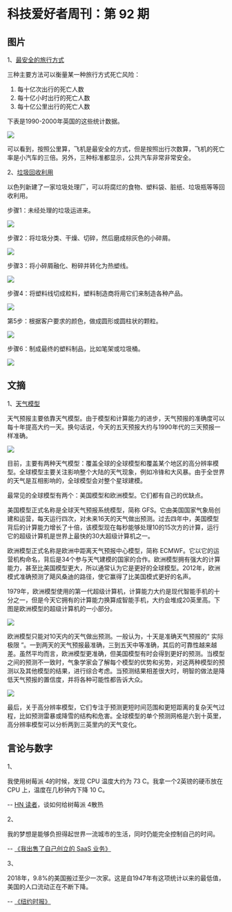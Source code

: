 # 科技爱好者周刊：第 92 期

## 图片

1、[最安全的旅行方式](https://en.wikipedia.org/wiki/Aviation_safety#Transport_comparisons)

三种主要方法可以衡量某一种旅行方式死亡风险：

1. 每十亿次出行的死亡人数
2. 每十亿小时出行的死亡人数
3. 每十亿公里出行的死亡人数

下表是1990-2000年英国的这些统计数据。

![](https://www.wangbase.com/blogimg/asset/201911/bg2019111714.jpg)

可以看到，按照公里算，飞机是最安全的方式，但是按照出行次数算，飞机的死亡率是小汽车的三倍。另外，三种标准都显示，公共汽车非常非常安全。

2、[垃圾回收利用](https://www.washingtonpost.com/graphics/2019/climate-solutions/israeli-startup-ubq-turning-trash-into-plastic-products/)

以色列新建了一家垃圾处理厂，可以将腐烂的食物、塑料袋、脏纸、垃圾瓶等等回收利用。

步骤1：未经处理的垃圾运进来。

![](https://www.wangbase.com/blogimg/asset/201911/bg2019112105.jpg)

步骤2：将垃圾分类、干燥、切碎，然后磨成棕灰色的小碎屑。

![](https://www.wangbase.com/blogimg/asset/201911/bg2019112106.jpg)

步骤3：将小碎屑融化、粉碎并转化为热塑线。

![](https://www.wangbase.com/blogimg/asset/201911/bg2019112107.jpg)

步骤4：将塑料线切成粒料，塑料制造商将用它们来制造各种产品。

![](https://www.wangbase.com/blogimg/asset/201911/bg2019112108.jpg)

第5步：根据客户要求的颜色，做成圆形或圆柱状的颗粒。

![](https://www.wangbase.com/blogimg/asset/201911/bg2019112109.jpg)

步骤6：制成最终的塑料制品，比如笔架或垃圾桶。

![](https://www.wangbase.com/blogimg/asset/201911/bg2019112110.jpg)

## 文摘

1、[天气模型](https://www.washingtonpost.com/weather/2019/11/22/so-what-exactly-are-european-american-weather-models/)

天气预报主要依靠天气模型。由于模型和计算能力的进步，天气预报的准确度可以每十年提高大约一天。换句话说，今天的五天预报大约与1990年代的三天预报一样准确。

![](https://www.wangbase.com/blogimg/asset/201911/bg2019112301.jpg)

目前，主要有两种天气模型：覆盖全球的全球模型和覆盖某个地区的高分辨率模型。全球模型主要关注影响整个大陆的天气现象，例如冷锋和大风暴。由于全世界的天气是互相影响的，全球模型会对整个星球建模。

最常见的全球模型有两个：美国模型和欧洲模型。它们都有自己的优缺点。

美国模型正式名称是全球天气预报系统模型，简称 GFS。它由美国国家气象局创建和运营，每天运行四次，对未来16天的天气做出预测。过去四年中，美国模型背后的计算能力增长了十倍，该模型现在每秒能够处理10的15次方的计算，运行它的超级计算机是世界上最快的30大超级计算机之一。

欧洲模型正式名称是欧洲中距离天气预报中心模型，简称 ECMWF。它以它的运营机构命名，背后是34个参与天气建模的国家的合作。欧洲模型拥有强大的计算能力，甚至比美国模型更大，所以通常认为它是更好的全球模型。2012年，欧洲模式准确预测了飓风桑迪的路径，使它赢得了比美国模式更好的名声。

1979年，欧洲模型使用的第一代超级计算机，计算能力大约是现代智能手机的十分之一，但是今天它拥有的计算能力换算成智能手机，大约会堆成20英里高。下图是欧洲模型的超级计算机的一小部分。

![](https://www.wangbase.com/blogimg/asset/201911/bg2019112302.jpg)

欧洲模型只能对10天内的天气做出预测。一般认为，十天是准确天气预报的“ 实际极限 ”。一到两天的天气预报最准确，三到五天中等准确，其后的可靠性越来越差。虽然平均而言，欧洲模型更准确，但美国模型有时会得到更好的预测。当模型之间的预测不一致时，气象学家会了解每个模型的优势和劣势，对这两种模型的预测以及其他模型的结果，进行综合考虑。当预测结果相差很大时，明智的做法是降低天气预报的置信度，并将各种可能性都告诉大众。

![](https://www.wangbase.com/blogimg/asset/201911/bg2019112303.jpg)

最后，关于高分辨率模型，它们专注于预测更短时间范围和更短距离的复杂天气过程，比如预测雷暴或降雪的结构和危害。全球模型的单个预测网格是六到十英里，高分辨率模型可以分析两到三英里内的天气变化。

## 言论与数字

1、

我使用树莓派 4的时候，发现 CPU 温度大约为 73 C。我拿一个2英镑的硬币放在 CPU 上，温度在几秒钟内下降 10 C。

-- [HN 读者](https://news.ycombinator.com/item?id=21540391)，谈如何给树莓派 4散热

2、

我的梦想是能够负担得起世界一流城市的生活，同时仍能完全控制自己的时间。

-- [《我出售了自己创立的 SaaS 业务》](https://tylertringas.com/selling-my-bootstrapped-saas-business/)

3、

2018年，9.8%的美国搬过至少一次家。这是自1947年有这项统计以来的最低值，美国的人口流动正在不断下降。

-- [《纽约时报》](https://www.nytimes.com/2019/11/20/us/american-workers-moving-states-.html)


